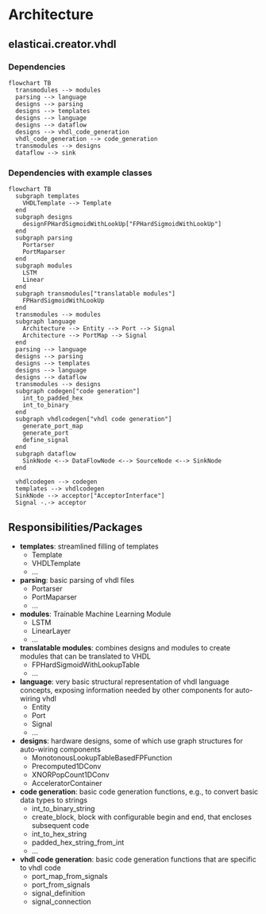 # Architecture
## elasticai.creator.vhdl
### Dependencies
```mermaid
flowchart TB
  transmodules --> modules
  parsing --> language
  designs --> parsing
  designs --> templates
  designs --> language
  designs --> dataflow
  designs --> vhdl_code_generation
  vhdl_code_generation --> code_generation
  transmodules --> designs
  dataflow --> sink
```

### Dependencies with example classes
```mermaid
flowchart TB
  subgraph templates
    VHDLTemplate --> Template
  end
  subgraph designs
    designFPHardSigmoidWithLookUp["FPHardSigmoidWithLookUp"]
  end
  subgraph parsing
    Portarser
    PortMaparser
  end
  subgraph modules
    LSTM
    Linear
  end
  subgraph transmodules["translatable modules"]
    FPHardSigmoidWithLookUp
  end
  transmodules --> modules
  subgraph language
    Architecture --> Entity --> Port --> Signal
    Architecture --> PortMap --> Signal
  end
  parsing --> language
  designs --> parsing
  designs --> templates
  designs --> language
  designs --> dataflow
  transmodules --> designs
  subgraph codegen["code generation"]
    int_to_padded_hex
    int_to_binary
  end
  subgraph vhdlcodegen["vhdl code generation"]
    generate_port_map
    generate_port
    define_signal
  end
  subgraph dataflow
    SinkNode <--> DataFlowNode <--> SourceNode <--> SinkNode
  end

  vhdlcodegen --> codegen
  templates --> vhdlcodegen
  SinkNode --> acceptor["AcceptorInterface"]
  Signal -.-> acceptor
```

## Responsibilities/Packages
- **templates**: streamlined filling of templates
  - Template
  - VHDLTemplate
  - ...
- **parsing**: basic parsing of vhdl files
  - Portarser
  - PortMaparser
  - ...
- **modules**: Trainable Machine Learning Module
  - LSTM
  - LinearLayer
  - ...
- **translatable modules**: combines designs and modules to create modules that can be translated to VHDL
  - FPHardSigmoidWithLookupTable
  - ...
- **language**: very basic structural representation of vhdl language concepts,
  exposing information needed by other components for auto-wiring vhdl
  - Entity
  - Port
  - Signal
  - ...
- **designs**: hardware designs, some of which use graph structures for auto-wiring components
  - MonotonousLookupTableBasedFPFunction
  - Precomputed1DConv
  - XNORPopCount1DConv
  - AcceleratorContainer
- **code generation**: basic code generation functions, e.g., to convert basic data types to strings
  - int_to_binary_string
  - create_block, block with configurable begin and end, that encloses subsequent code
  - int_to_hex_string
  - padded_hex_string_from_int
  - ...
- **vhdl code generation**: basic code generation functions that are specific to vhdl code
  - port_map_from_signals
  - port_from_signals
  - signal_definition
  - signal_connection
